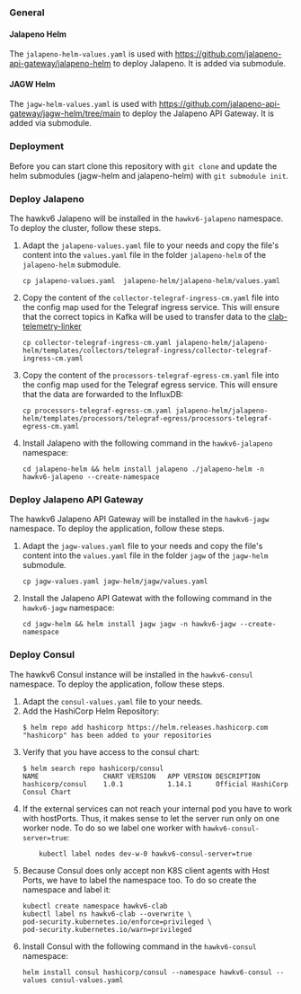 ### General
#### Jalapeno Helm
The `jalapeno-helm-values.yaml` is used with https://github.com/jalapeno-api-gateway/jalapeno-helm to deploy Jalapeno.
It is added via submodule.

#### JAGW Helm
The `jagw-helm-values.yaml` is used with https://github.com/jalapeno-api-gateway/jagw-helm/tree/main to deploy the Jalapeno API Gateway.
It is added via submodule.

### Deployment
Before you can start clone this repository with `git clone` and update the helm submodules (jagw-helm and jalapeno-helm) with `git submodule init`.

### Deploy Jalapeno
The hawkv6 Jalapeno will be installed in the `hawkv6-jalapeno` namespace.
To deploy the cluster, follow these steps.
1. Adapt the `jalapeno-values.yaml` file to your needs and copy the file's content into the `values.yaml` file in the folder `jalapeno-helm` of the `jalapeno-helm` submodule.
	```
	cp jalapeno-values.yaml  jalapeno-helm/jalapeno-helm/values.yaml
	``` 
2. Copy the content of the `collector-telegraf-ingress-cm.yaml` file into the config map used for the Telegraf ingress service. This will ensure that the correct topics in Kafka will be used to transfer data to the [clab-telemetry-linker](https://github.com/hawkv6/clab-telemetry-linker)
	```
	cp collector-telegraf-ingress-cm.yaml jalapeno-helm/jalapeno-helm/templates/collectors/telegraf-ingress/collector-telegraf-ingress-cm.yaml
	```
3. Copy the content of the `processors-telegraf-egress-cm.yaml` file into the config map used for the Telegraf egress service. This will ensure that the data are forwarded to the InfluxDB:
	```
	cp processors-telegraf-egress-cm.yaml jalapeno-helm/jalapeno-helm/templates/processors/telegraf-egress/processors-telegraf-egress-cm.yaml
	```
4. Install Jalapeno with the following command in the `hawkv6-jalapeno` namespace:
	```
	cd jalapeno-helm && helm install jalapeno ./jalapeno-helm -n hawkv6-jalapeno --create-namespace
	```

### Deploy Jalapeno API Gateway
The hawkv6 Jalapeno API Gateway will be installed in the `hawkv6-jagw` namespace.
To deploy the application, follow these steps.
1. Adapt the `jagw-values.yaml` file to your needs and copy the file's content into the `values.yaml` file in the folder `jagw` of the `jagw-helm` submodule.
	```
	cp jagw-values.yaml jagw-helm/jagw/values.yaml
	``` 
2. Install the Jalapeno API Gatewat with the following command in the `hawkv6-jagw` namespace:
	```
    cd jagw-helm && helm install jagw jagw -n hawkv6-jagw --create-namespace
	``` 


### Deploy Consul
The hawkv6 Consul instance will be installed in the `hawkv6-consul` namespace.
To deploy the application, follow these steps.
1. Adapt the `consul-values.yaml` file to your needs.
2. Add the HashiCorp Helm Repository:
	```
	$ helm repo add hashicorp https://helm.releases.hashicorp.com
	"hashicorp" has been added to your repositories
	```
3. Verify that you have access to the consul chart:
	```
	$ helm search repo hashicorp/consul
	NAME                CHART VERSION   APP VERSION DESCRIPTION
	hashicorp/consul    1.0.1           1.14.1      Official HashiCorp Consul Chart
	```
4. If the external services can not reach your internal pod you have to work with hostPorts. Thus, it makes sense to let the server run only on one worker node. To do so we label one worker with  `hawkv6-consul-server=true`:
	```
		kubectl label nodes dev-w-0 hawkv6-consul-server=true
	```
5. Because Consul does only accept non K8S client agents with Host Ports, we have to label the namespace too. To do so create the namespace and label it:
	```
	kubectl create namespace hawkv6-clab
	kubectl label ns hawkv6-clab --overwrite \
  	pod-security.kubernetes.io/enforce=privileged \
  	pod-security.kubernetes.io/warn=privileged
	```
6. Install Consul with the following command in the `hawkv6-consul` namespace:
	```
	helm install consul hashicorp/consul --namespace hawkv6-consul --values consul-values.yaml
	``` 